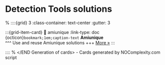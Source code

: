 # Detection Tools solutions 
% <Start Generation of cards> 
::::{grid} 3
:class-container: text-center
:gutter: 3 

:::{grid-item-card}
:link: amiunique
:link-type: doc
{octicon}`bookmark;1em;caption-text` **Amiunique**        
^^^
Use and reuse Amiunique solutions
+++
[More »](amiunique)
:::


::::
% </END Generation of cards> - Cards generated by NOComplexity.com script